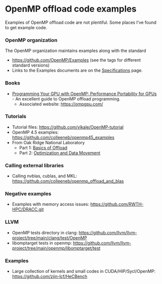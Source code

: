 # OpenMP offload code examples
Examples of OpenMP offload code are not plentiful.  Some places I've found to get example code.

### OpenMP organization
The OpenMP organization maintains examples along with the standard
* https://github.com/OpenMP/Examples  (see the tags for different standard versions)
* Links to the Examples documents are on the [Specifications](https://www.openmp.org/specifications/) page.

### Books
* [Programming Your GPU with OpenMP: Performance Portability for GPUs](https://direct.mit.edu/books/monograph/5685/Programming-Your-GPU-with-OpenMPPerformance)   - An excellent guide to OpenMP offload programming.
   * Associated website: https://ompgpu.com/

### Tutorials
* Tutorial files: https://github.com/vlkale/OpenMP-tutorial
* OpenMP 4.5 examples: https://github.com/colleeneb/openmp45_examples
* From Oak Ridge National Laboratory 
  * Part 1: [Basics of Offload](https://www.olcf.ornl.gov/calendar/introduction-to-openmp-offload-part-1-basics-of-offload-2/)
  * Part 2: [Optimization and Data Movement](https://www.olcf.ornl.gov/https/wwwolcfornlgov/calendar/introduction-to-openmp-offload-part-2-optimization-and-data-management-2/)

### Calling external libraries
* Calling nvblas, cublas, and MKL: https://github.com/colleeneb/openmp_offload_and_blas


### Negative examples
* Examples with memory access issues: https://github.com/RWTH-HPC/DRACC.git

### LLVM
* OpenMP tests directory in clang: https://github.com/llvm/llvm-project/tree/main/clang/test/OpenMP
* libomptarget tests in openmp: https://github.com/llvm/llvm-project/tree/main/openmp/libomptarget/test


### Examples
* Large collection of kernels and small codes in CUDA/HIP/Sycl/OpenMP: https://github.com/zjin-lcf/HeCBench
